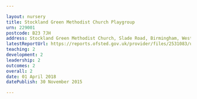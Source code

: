 ```yaml
---

layout: nursery
title: Stockland Green Methodist Church Playgroup
urn: 229001
postcode: B23 7JH
address: Stockland Green Methodist Church, Slade Road, Birmingham, West Midlands, B23 7JH
latestReportUrl: https://reports.ofsted.gov.uk/provider/files/2531083/urn/229001.pdf
teaching: 2
development: 2
leadership: 2
outcomes: 2
overall: 2
date: 01 April 2018 
datePublish: 30 November 2015

---
```

